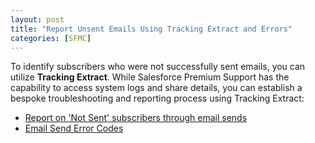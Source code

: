 ```yaml
---
layout: post
title: "Report Unsent Emails Using Tracking Extract and Errors"
categories: [SFMC]
---
```

To identify subscribers who were not successfully sent emails, you can utilize **Tracking Extract**. While Salesforce Premium Support has the capability to access system logs and share details, you can establish a bespoke troubleshooting and reporting process using Tracking Extract:
*   [Report on 'Not Sent' subscribers through email sends](https://help.salesforce.com/s/articleView?id=000382076&language=en_US&type=1)
*   [Email Send Error Codes](https://help.salesforce.com/s/articleView?id=sf.mc_es_email_send_error_codes.htm&type=5)
